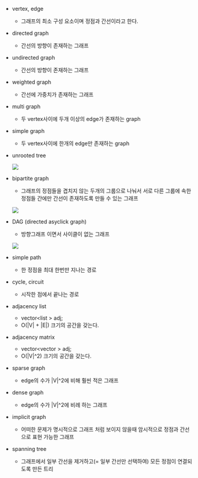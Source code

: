 - vertex, edge
  - 그래프의 최소 구성 요소이며 정점과 간선이라고 한다.

- directed graph
  - 간선의 방향이 존재하는 그래프

- undirected graph
  - 간선의 방향이 존재하는 그래프

- weighted graph
  - 간선에 가중치가 존재하는 그래프

- multi graph
  - 두 vertex사이에 두개 이상의 edge가 존재하는 graph

- simple graph
  - 두 vertex사이에 한개의 edge만 존재하는 graph

- unrooted tree

  ![](https://www.ncbi.nlm.nih.gov/Class/NAWBIS/Modules/Phylogenetics/images/phylo1002.gif)

- bipartite graph

  - 그래프의 정점들을 겹치지 않는 두개의 그룹으로 나눠서 서로 다른
    그룹에 속한 정점들 간에만 간선이 존재하도록 만들 수 있는 그래프

  ![](https://upload.wikimedia.org/wikipedia/commons/thumb/e/e8/Simple-bipartite-graph.svg/220px-Simple-bipartite-graph.svg.png)

- DAG (directed asyclick graph)
  - 방향그래프 이면서 사이클이 없는 그래프
  
  ![](https://upload.wikimedia.org/wikipedia/commons/thumb/c/c6/Topological_Ordering.svg/220px-Topological_Ordering.svg.png) 

- simple path
  - 한 정점을 최대 한번만 지나는 경로

- cycle, circuit
  - 시작한 점에서 끝나는 경로

- adjacency list 
  - vector<list<bool> > adj;
  - O(|V| + |E|) 크기의 공간을 갖는다.

- adjacency matrix 
  - vector<vector<bool> > adj;
  - O(|V|^2) 크기의 공간을 갖는다.

- sparse graph
  - edge의 수가 |V|^2에 비해 훨씬 적은 그래프

- dense graph
  - edge의 수가 |V|^2에 비례 하는 그래프

- implicit graph
  - 어떠한 문제가 명시적으로 그래프 처럼 보이지 않을때 암시적으로
    정점과 간선으로 표현 가능한 그래프

- spanning tree
  - 그래프에서 일부 간선을 제거하고(= 일부 간선만 선택하여) 모든 정점이 연결되도록 만든 트리
